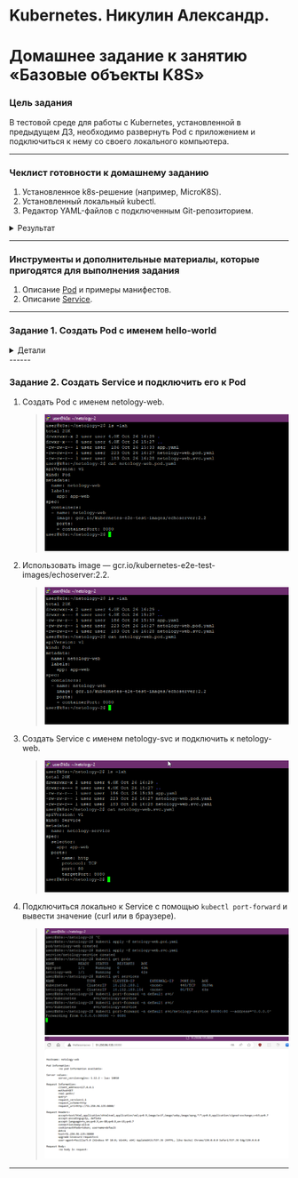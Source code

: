 # Kubernetes. Никулин Александр. 
# Домашнее задание к занятию «Базовые объекты K8S»

### Цель задания

В тестовой среде для работы с Kubernetes, установленной в предыдущем ДЗ, необходимо развернуть Pod с приложением и подключиться к нему со своего локального компьютера. 

------

### Чеклист готовности к домашнему заданию

1. Установленное k8s-решение (например, MicroK8S).
2. Установленный локальный kubectl.
3. Редактор YAML-файлов с подключенным Git-репозиторием.
<details>
  <summary>Результат</summary>

  > ![alt text](imgs/image100.png) \
</details>

------

### Инструменты и дополнительные материалы, которые пригодятся для выполнения задания

1. Описание [Pod](https://kubernetes.io/docs/concepts/workloads/pods/) и примеры манифестов.
2. Описание [Service](https://kubernetes.io/docs/concepts/services-networking/service/).

------

### Задание 1. Создать Pod с именем hello-world

<details>
  <summary>Детали</summary>

  1. Создать манифест (yaml-конфигурацию) Pod.
      > ![alt text](imgs/image97.png)
  2. Использовать image - gcr.io/kubernetes-e2e-test-images/echoserver:2.2.
      > ![alt text](imgs/image97.png)
  3. Подключиться локально к Pod с помощью `kubectl port-forward` и вывести значение (curl или в браузере).
      > ![alt text](imgs/image98.png) \
      > ![alt text](imgs/image99.png)
</details>
------

### Задание 2. Создать Service и подключить его к Pod

1. Создать Pod с именем netology-web.
    > ![alt text](imgs/image90.png)
2. Использовать image — gcr.io/kubernetes-e2e-test-images/echoserver:2.2.
    > ![alt text](imgs/image90.png)
3. Создать Service с именем netology-svc и подключить к netology-web.
    > ![alt text](imgs/image89.png)
4. Подключиться локально к Service с помощью `kubectl port-forward` и вывести значение (curl или в браузере).
    > ![alt text](imgs/image88.png) \
    > ![alt text](imgs/image87.png)

------
